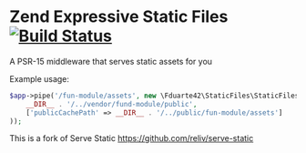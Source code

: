 # Zend Expressive Static Files [![Build Status](https://travis-ci.com/fduarte42/zend-expressive-static-files.svg?branch=master)](https://travis-ci.com/fduarte42/zend-expressive-static-files)
A PSR-15 middleware that serves static assets for you

Example usage:
```php
$app->pipe('/fun-module/assets', new \Fduarte42\StaticFiles\StaticFilesMiddleware(
    __DIR__ . '/../vendor/fund-module/public',
    ['publicCachePath' => __DIR__ . '/../public/fun-module/assets']
));
```

This is a fork of Serve Static https://github.com/reliv/serve-static
